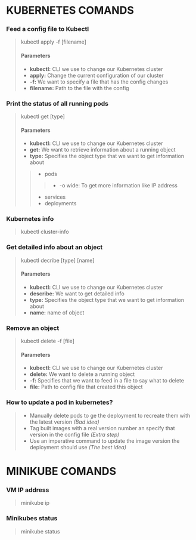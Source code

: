 # KUBERNETES COMANDS

### **Feed a config file to Kubectl**

> kubectl apply -f [filename]
>
> #### Parameters
>
> - **kubectl:** CLI we use to change our Kubernetes cluster
> - **apply:** Change the current configuration of our cluster 
> - **-f:** We want to specify a file that has the config changes
> - **filename:** Path to the file with the config

### **Print the status of all running pods**

> kubectl get [type]
>
> #### Parameters
>
> - **kubectl:** CLI we use to change our Kubernetes cluster
> - **get:** We want to retrieve information about a running object
> - **type:** Specifies the object type that we want to get information about
>> - pods
>>> - -o wide: To get more information like IP address
>> - services
>> - deployments

### **Kubernetes info**

> kubectl cluster-info

### **Get detailed info about an object**

> kubectl decribe [type] [name]
>
> #### Parameters
>
> - **kubectl:** CLI we use to change our Kubernetes cluster
> - **describe:** We want to get detailed info
> - **type:** Specifies the object type that we want to get information about
> - **name:** name of object

### **Remove an object**

> kubectl delete -f [file]
>
> #### Parameters
>
> - **kubectl:** CLI we use to change our Kubernetes cluster
> - **delete:** We want to delete a running object
> - **-f:** Specifies that we want to feed in a file to say what to delete
> - **file:** Path to config file that created this object

### **How to update a pod in kubernetes?**

> - Manually delete pods to ge the deployment to recreate them with the latest version *(Bad idea)*
> - Tag built images with a real version number an specify that version in the config file *(Extra step)*
> - Use an imperative command to update the image version the deployment should use *(The best idea)*


# MINIKUBE COMANDS

### **VM IP address**

> minikube ip

### **Minikubes status**

> minikube status

